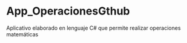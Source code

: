 # App_OperacionesGthub
Aplicativo elaborado en lenguaje C# que permite realizar operaciones matemáticas
